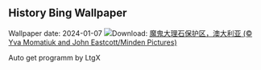 ## History Bing Wallpaper
Wallpaper date: 2024-01-07
![](https://www.bing.com/th?id=OHR.DevilsMarbles_ZH-CN4897809914_UHD.jpg&w=1000)Download: [魔鬼大理石保护区，澳大利亚 (© Yva Momatiuk and John Eastcott/Minden Pictures)](https://www.bing.com/th?id=OHR.DevilsMarbles_ZH-CN4897809914_UHD.jpg)

Auto get programm by LtgX
